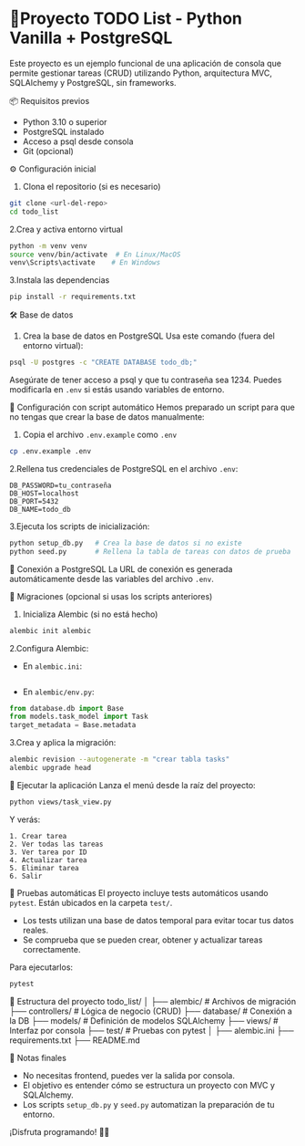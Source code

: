 # 📝Proyecto TODO List - Python Vanilla + PostgreSQL

Este proyecto es un ejemplo funcional de una aplicación de consola que permite gestionar tareas (CRUD) utilizando Python, arquitectura MVC, SQLAlchemy y PostgreSQL, sin frameworks.

📦 Requisitos previos

* Python 3.10 o superior
* PostgreSQL instalado
* Acceso a psql desde consola
* Git (opcional)

⚙️ Configuración inicial

1. Clona el repositorio (si es necesario)

```bash
git clone <url-del-repo>
cd todo_list
```

2.Crea y activa entorno virtual

```bash
python -m venv venv
source venv/bin/activate  # En Linux/MacOS
venv\Scripts\activate    # En Windows
```

3.Instala las dependencias

```bash
pip install -r requirements.txt
```

🛠️ Base de datos

1. Crea la base de datos en PostgreSQL
   Usa este comando (fuera del entorno virtual):

```bash
psql -U postgres -c "CREATE DATABASE todo_db;"
```

Asegúrate de tener acceso a psql y que tu contraseña sea 1234.
Puedes modificarla en `.env` si estás usando variables de entorno.

🔐 Configuración con script automático
Hemos preparado un script para que no tengas que crear la base de datos manualmente:

1. Copia el archivo `.env.example` como `.env`

```bash
cp .env.example .env
```

2.Rellena tus credenciales de PostgreSQL en el archivo `.env`:

```DB_USER=tu_usuario
DB_PASSWORD=tu_contraseña
DB_HOST=localhost
DB_PORT=5432
DB_NAME=todo_db
```

3.Ejecuta los scripts de inicialización:

```bash
python setup_db.py   # Crea la base de datos si no existe
python seed.py       # Rellena la tabla de tareas con datos de prueba
```

🔗 Conexión a PostgreSQL
La URL de conexión es generada automáticamente desde las variables del archivo `.env`.

🔄 Migraciones (opcional si usas los scripts anteriores)

1. Inicializa Alembic (si no está hecho)

```bash
alembic init alembic
```

2.Configura Alembic:

* En `alembic.ini`:

```sqlalchemy.url = postgresql+pg8000://postgres:1234@localhost/todo_db
```

* En `alembic/env.py`:

```python
from database.db import Base
from models.task_model import Task
target_metadata = Base.metadata
```

3.Crea y aplica la migración:

```bash
alembic revision --autogenerate -m "crear tabla tasks"
alembic upgrade head
```

🚀 Ejecutar la aplicación
Lanza el menú desde la raíz del proyecto:

```bash
python views/task_view.py
```

Y verás:

```--- MENÚ TO-DO LIST ---
1. Crear tarea
2. Ver todas las tareas
3. Ver tarea por ID
4. Actualizar tarea
5. Eliminar tarea
6. Salir
```

🧪 Pruebas automáticas
El proyecto incluye tests automáticos usando `pytest`. Están ubicados en la carpeta `test/`.

* Los tests utilizan una base de datos temporal para evitar tocar tus datos reales.
* Se comprueba que se pueden crear, obtener y actualizar tareas correctamente.

Para ejecutarlos:

```bash
pytest
```

🧠 Estructura del proyecto
todo\_list/
│
├── alembic/              # Archivos de migración
├── controllers/          # Lógica de negocio (CRUD)
├── database/             # Conexión a la DB
├── models/               # Definición de modelos SQLAlchemy
├── views/                # Interfaz por consola
├── test/                 # Pruebas con pytest
│
├── alembic.ini
├── requirements.txt
├── README.md

🧹 Notas finales

* No necesitas frontend, puedes ver la salida por consola.
* El objetivo es entender cómo se estructura un proyecto con MVC y SQLAlchemy.
* Los scripts `setup_db.py` y `seed.py` automatizan la preparación de tu entorno.

¡Disfruta programando! 🐍✨
